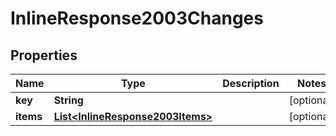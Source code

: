 
# InlineResponse2003Changes

## Properties
Name | Type | Description | Notes
------------ | ------------- | ------------- | -------------
**key** | **String** |  |  [optional]
**items** | [**List&lt;InlineResponse2003Items&gt;**](InlineResponse2003Items.md) |  |  [optional]



